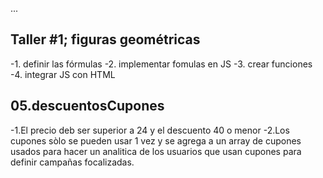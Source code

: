 ...
## Taller #1; figuras geométricas

-1. definir las fórmulas
-2. implementar fomulas en JS
-3. crear funciones
-4. integrar JS con HTML

## 05.descuentosCupones

-1.El precio deb ser superior a 24 y el descuento 40 o menor
-2.Los cupones sòlo se pueden usar 1 vez y se agrega a un array de cupones usados para hacer un analitica de los usuarios que usan cupones para definir campañas focalizadas.